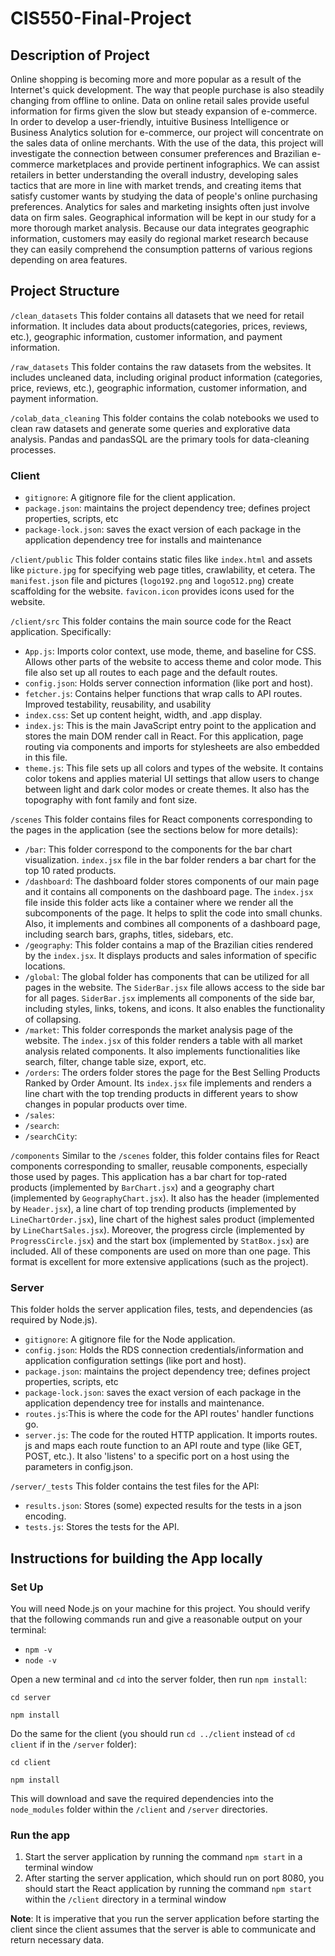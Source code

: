 # CIS550-Final-Project
## Description of Project

Online shopping is becoming more and more popular as a result of the Internet's quick development. The way that people purchase is also steadily changing from offline to online. Data on online retail sales provide useful information for firms given the slow but steady expansion of e-commerce. In order to develop a user-friendly, intuitive Business Intelligence or Business Analytics solution for e-commerce, our project will concentrate on the sales data of online merchants. With the use of the data, this project will investigate the connection between consumer preferences and Brazilian e-commerce marketplaces and provide pertinent infographics. We can assist retailers in better understanding the overall industry, developing sales tactics that are more in line with market trends, and creating items that satisfy customer wants by studying the data of people's online purchasing preferences. Analytics for sales and marketing insights often just involve data on firm sales. Geographical information will be kept in our study for a more thorough market analysis. Because our data integrates geographic information, customers may easily do regional market research because they can easily comprehend the consumption patterns of various regions depending on area features.

## Project Structure

`/clean_datasets`
This folder contains all datasets that we need for retail information. It includes data about products(categories, prices, reviews, etc.), geographic information, customer information, and payment information.

`/raw_datasets`
This folder contains the raw datasets from the websites. It includes uncleaned data, including original product information (categories, price, reviews, etc.), geographic information, customer information, and payment information.

`/colab_data_cleaning`
This folder contains the colab notebooks we used to clean raw datasets and generate some queries and explorative data analysis. Pandas and pandasSQL are the primary tools for data-cleaning processes.

### Client
- `gitignore`: A gitignore file for the client application.
- `package.json`: maintains the project dependency tree; defines project properties, scripts, etc 
- `package-lock.json`: saves the exact version of each package in the application dependency tree for installs and maintenance

`/client/public` 
This folder contains static files like `index.html` and assets like `picture.jpg` for specifying web page titles, crawlability, et cetera. The `manifest.json` file and pictures (`logo192.png` and `logo512.png`) create scaffolding for the website. `favicon.icon` provides icons used for the website.

`/client/src` 
This folder contains the main source code for the React application. Specifically: 
- `App.js`: Imports color context, use mode, theme, and baseline for CSS. Allows other parts of the website to access theme and color mode. This file also set up all routes to each page and the default routes.
- `config.json`: Holds server connection information (like port and host). 
- `fetcher.js`: Contains helper functions that wrap calls to API routes. Improved testability, reusability, and usability
- `index.css`: Set up content height, width, and .app display.
- `index.js`: This is the main JavaScript entry point to the application and stores the main DOM render call in React. For this application, page routing via components and imports for stylesheets are also embedded in this file.
- `theme.js`: This file sets up all colors and types of the website. It contains color tokens and applies material UI settings that allow users to change between light and dark color modes or create themes. It also has the topography with font family and font size.

`/scenes` This folder contains files for React components corresponding to the pages in the application (see the sections below for more details):
- `/bar`: This folder correspond to the components for the bar chart visualization. `index.jsx` file in the bar folder renders a bar chart for the top 10 rated products.
- `/dashboard`: The dashboard folder stores components of our main page and it contains all components on the dashboard page. The `index.jsx` file inside this folder acts like a container where we render all the subcomponents of the page. It helps to split the code into small chunks. Also, it implements and combines all components of a dashboard page, including search bars, graphs, titles, sidebars, etc.
- `/geography`: This folder contains a map of the Brazilian cities rendered by the `index.jsx`. It displays products and sales information of specific locations.
- `/global`: The global folder has components that can be utilized for all pages in the website. The `SiderBar.jsx` file allows access to the side bar for all pages. `SiderBar.jsx` implements all components of the side bar, including styles, links, tokens, and icons. It also enables the functionality of collapsing.
- `/market`: This folder corresponds the market analysis page of the website. The `index.jsx` of this folder renders a table with all market analysis related components. It also implements functionalities like search, filter, change table size, export, etc.
- `/orders`: The orders folder stores the page for the Best Selling Products Ranked by Order Amount. Its `index.jsx` file implements and renders a line chart with the top trending products in different years to show changes in popular products over time.
- `/sales`: 
- `/search`: 
- `/searchCity`:

`/components` Similar to the `/scenes` folder, this folder contains files for React components corresponding to smaller, reusable components, especially those used by pages. This application has a bar chart for top-rated products (implemented by `BarChart.jsx`) and a geography chart (implemented by `GeographyChart.jsx`). It also has the header (implemented by `Header.jsx`), a line chart of top trending products (implemented by `LineChartOrder.jsx`), line chart of the highest sales product (implemented by `LineChartSales.jsx`). Moreover, the progress circle (implemented by `ProgressCircle.jsx`) and the start box (implemented by `StatBox.jsx`) are included. All of these components are used on more than one page. This format is excellent for more extensive applications (such as the project).

### Server
This folder holds the server application files, tests, and dependencies (as required by Node.js). 
- `gitignore`: A gitignore file for the Node application.
- `config.json`: Holds the RDS connection credentials/information and application configuration settings (like port and host).
- `package.json`: maintains the project dependency tree; defines project properties, scripts, etc
- `package-lock.json`: saves the exact version of each package in the application dependency tree for installs and maintenance.
- `routes.js`:This is where the code for the API routes' handler functions go. 
- `server.js`: The code for the routed HTTP application. It imports routes. js and maps each route function to an API route and type (like GET, POST, etc.). It also 'listens' to a specific port on a host using the parameters in config.json.

`/server/_tests`
This folder contains the test files for the API:
- `results.json`: Stores (some) expected results for the tests in a json encoding.
- `tests.js`: Stores the tests for the API.

## Instructions for building the App locally
### Set Up
You  will  need Node.js  on  your  machine  for  this  project.  You  should  verify that the following commands run and give a reasonable output on your terminal: 
- `npm -v`
- `node -v`

Open a new terminal and `cd` into the server folder, then run `npm install`:
```
cd server
```
```
npm install
```
Do the same for the client (you should run `cd ../client` instead of `cd client` if in the `/server` folder):
```
cd client
```
```
npm install
```
This will download and save the required dependencies into the `node_modules` folder within the `/client` and `/server` directories.

### Run the app
1. Start the server application by running the command `npm start` in a terminal window
2. After starting the server application, which should run on port 8080, you should start the React application by running the command `npm start` within the `/client` directory in a terminal window

**Note**: It is imperative that you run the server application before starting the client since the client assumes that the server is able to communicate and return necessary data.
